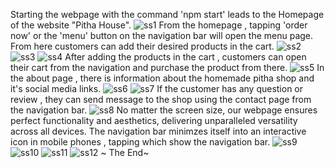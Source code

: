 Starting the webpage with the command 'npm start' leads to the Homepage of the website "Pitha House".
![ss1](https://github.com/user-attachments/assets/edb329ff-18b1-49cf-9570-beca9d381a61)
From the homepage , tapping 'order now' or the 'menu' button on the navigation bar will open the menu page. From here customers can add their desired products in the cart.
![ss2](https://github.com/user-attachments/assets/37f5ffb4-517c-4a43-8468-5b9204b53ba3)
![ss3](https://github.com/user-attachments/assets/13ffedfa-bd13-4dfe-a964-d46b7bb1b584)
![ss4](https://github.com/user-attachments/assets/77933e85-e888-4644-92e7-ee11783075e3)
After adding the products in the cart , customers can open their cart from the navigation and purchase the product from there.
![ss5](https://github.com/user-attachments/assets/ba12290e-6a5b-4fa5-b92d-a3366038425b)
In the about page , there is information about the homemade pitha shop and it's social media links.
![ss6](https://github.com/user-attachments/assets/f16f0011-677e-4813-9796-1957a9ac8103)
![ss7](https://github.com/user-attachments/assets/efe56425-b048-4a1b-b81b-3240565a0ce8)
If the customer has any question or review , they can send message to the shop using  the contact page from the navigation bar.
![ss8](https://github.com/user-attachments/assets/897bbafd-7026-409c-ba9e-d8c6cd20feca)
No matter the screen size, our webpage ensures perfect functionality and aesthetics, delivering unparalleled versatility across all devices.
The navigation bar minimzes itself into an interactive icon in mobile phones , tapping which show the navigation bar.
![ss9](https://github.com/user-attachments/assets/b806b4ef-fa45-4de8-a2d1-520baa0256d0)
![ss10](https://github.com/user-attachments/assets/e0b82b1c-119c-4c04-bcff-c91637bcf0e8)
![ss11](https://github.com/user-attachments/assets/0f3f1e28-a975-4f06-8da8-43644b727f46)
![ss12](https://github.com/user-attachments/assets/4f2eea44-c910-40c8-8485-8d4155005742)
                                          ~ The End~
